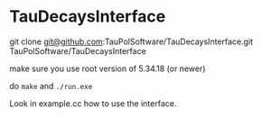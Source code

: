 # TauDecaysInterface

git clone git@github.com:TauPolSoftware/TauDecaysInterface.git TauPolSoftware/TauDecaysInterface

make sure you use root version of 5.34.18 (or newer)

do `make` and `./run.exe`

Look in example.cc how to use the interface. 

